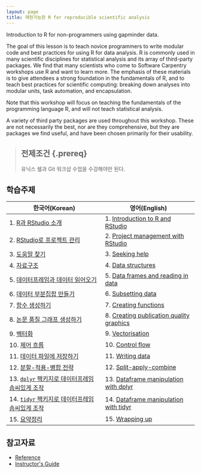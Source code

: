 ```yaml
---
layout: page
title: 재현가능한 R for reproducible scientific analysis
--- 
```


Introduction to R for non-programmers using gapminder data.

The goal of this lesson is to teach novice programmers to write modular code
and best practices for using R for data analysis. R is commonly used in many
scientific disciplines for statistical analysis and its array of third-party
packages. We find that many scientists who come to Software Carpentry workshops
use R and want to learn more. The emphasis of these materials is to give
attendees a strong foundation in the fundamentals of R, and to teach best
practices for scientific computing: breaking down analyses into modular units,
task automation, and encapsulation.

Note that this workshop will focus on teaching the fundamentals of the 
programming language R, and will not teach statistical analysis.

A variety of third party packages are used throughout this workshop. These
are not necessarily the best, nor are they comprehensive, but they are 
packages we find useful, and have been chosen primarily for their 
usability.

> ## 전제조건 {.prereq}
>
> 유닉스 쉘과 Git 워크샵 수업을 수강해야만 된다.
>

## 학습주제
|   한국어(Korean)      |    영어(English)            |
|--------------------------------|-----------------------------------|
|1.  [R과 RStudio 소개](01-rstudio-intro-kr.html)                                  | 1.  [Introduction to R and RStudio](01-rstudio-intro.html) |
|2.  [RStudio로 프로젝트 관리](02-project-intro-kr.html)                        | 2.  [Project management with RStudio](02-project-intro.html) |
|3.  [도움말 찾기](03-seeking-help-kr.html)                                           | 3.  [Seeking help](03-seeking-help.html) |
|4.  [자료구조](04-data-structures-part1-kr.html)                                 | 4.  [Data structures](04-data-structures-part1.html) |
|5.  [데이터프레임과 데이터 읽어오기](05-data-structures-part2-kr.html) | 5.  [Data frames and reading in data](05-data-structures-part2.html) |
|6.  [데이터 부분집합 만들기](06-data-subsetting-kr.html)                       | 6.  [Subsetting data](06-data-subsetting.html) |
|7.  [함수 생성하기](07-functions-kr.html)                                               | 7.  [Creating functions](07-functions.html) |
|8.  [논문 품질 그래프 생성하기](08-plot-ggplot2-kr.html)                         | 8.  [Creating publication quality graphics](08-plot-ggplot2.html) |
|9.  [벡터화](09-vectorisation-kr.html)                                                   | 9.  [Vectorisation](09-vectorisation.html) |
|10. [제어 흐름](10-control-flow-kr.html)                                                | 10. [Control flow](10-control-flow.html) |
|11. [데이터 파일에 저장하기](11-writing-data-kr.html)                             | 11. [Writing data](11-writing-data.html) |
|12. [분할-적용-병합 전략](12-plyr-kr.html)                                               | 12. [Split-apply-combine](12-plyr.html) |
|13. [`dplyr` 팩키지로 데이터프레임 솜씨있게 조작](13-dplyr-kr.html)         | 13. [Dataframe manipulation with dplyr](13-dplyr.html) |
|14. [`tidyr` 팩키지로 데이터프레임 솜씨있게 조작](14-tidyr-kr.html)           | 14. [Dataframe manipulation with tidyr](14-tidyr.html) |
|15. [요약정리](15-wrap-up-kr.html)                                                      | 15. [Wrapping up](15-wrap-up.html) |

## 참고자료

*   [Reference](reference.html)
*   [Instructor's Guide](instructors.html)
